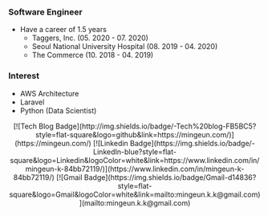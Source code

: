 ### Software Engineer

- Have a career of 1.5 years
  - Taggers, Inc. (05. 2020 - 07. 2020)
  - Seoul National University Hospital (08. 2019 - 04. 2020)
  - The Commerce (10. 2018 - 04. 2019)

### Interest

- AWS Architecture
- Laravel
- Python (Data Scientist)

<div align=center>
[![Tech Blog Badge](http://img.shields.io/badge/-Tech%20blog-FB5BC5?style=flat-square&logo=github&link=https://mingeun.com/)](https://mingeun.com/)
[![Linkedin Badge](https://img.shields.io/badge/-LinkedIn-blue?style=flat-square&logo=Linkedin&logoColor=white&link=https://www.linkedin.com/in/mingeun-k-84bb72119/)](https://www.linkedin.com/in/mingeun-k-84bb72119/)
[![Gmail Badge](https://img.shields.io/badge/Gmail-d14836?style=flat-square&logo=Gmail&logoColor=white&link=mailto:mingeun.k.k@gmail.com)](mailto:mingeun.k.k@gmail.com)
</div>
